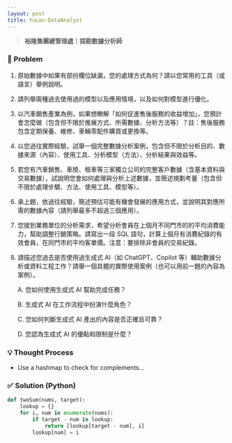 ```yaml
---
layout: post
title: YuLon-DataAnalyst
---
```


> **裕隆集團總管理處｜探勘數據分析師**

### 🧩 Problem
1. 原始數據中如果有部份欄位缺漏，您的處理方式為何？請以您常用的工具（或語言）舉例說明。

2. 請列舉兩種過去使用過的模型以及應用情境，以及如何對模型進行優化。

3. 以汽車銷售產業為例，如果想瞭解「如何促進售後服務的收益增加」，您預計會怎麼做（包含但不限於推展方式、所需數據、分析方法等）？註：售後服務包含定期保養、維修、車輛零配件購買或更換等。

4. 以您過往實際經驗，試舉一個完整數據分析案例，包含但不限於分析目的、數據來源（內容）、使用工具、分析模型（方法）、分析結果與效益等。

5. 若您有汽車銷售、車險、租車等三家獨立公司的完整客戶數據（含基本資料與交易數據），試說明您會如何處理與分析上述數據，並簡述規劃考量（包含但不限於處理步驟、方法、使用工具、模型等）。

6. 承上題，依過往經驗，簡述預估可能有機會發展的應用方式，並說明其對應所需的數據內容（請列舉最多不超過三個應用）。

7. 您接到業務單位的分析需求，希望分析會員在上個月不同門市的的平均消費能力，幫助調整行銷策略。請寫出一段 SQL 語句，計算上個月有消費紀錄的有效會員，在同門市的平均客單價。注意：要排除非會員的交易紀錄。

8. 請描述您過去是否使用過生成式 AI（如 ChatGPT、Copilot 等）輔助數據分析或資料工程工作？請舉一個具體的實際使用案例（也可以用前一題的內容為案例）。
   
   A. 您如何使用生成式 AI 幫助完成任務？
   
   B. 生成式 AI 在工作流程中扮演什麼角色？

   C. 您如何判斷生成式 AI 產出的內容是否正確且可靠？

   D. 您認為生成式 AI 的優點和限制是什麼？

   
### 💡 Thought Process

- Use a hashmap to check for complements...

### ✅ Solution (Python)

```python
def twoSum(nums, target):
    lookup = {}
    for i, num in enumerate(nums):
        if target - num in lookup:
            return [lookup[target - num], i]
        lookup[num] = i
